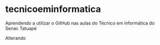 # tecnicoeminformatica
Aprendendo a utilizar o GitHub nas aulas do Técnico em informática do Senac Tatuapé

Alterando 
